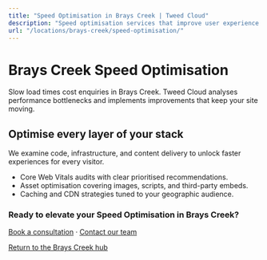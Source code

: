 ```yaml
---
title: "Speed Optimisation in Brays Creek | Tweed Cloud"
description: "Speed optimisation services that improve user experience for Brays Creek visitors."
url: "/locations/brays-creek/speed-optimisation/"
---
```


# Brays Creek Speed Optimisation

Slow load times cost enquiries in Brays Creek. Tweed Cloud analyses performance bottlenecks and implements improvements that keep your site moving.

## Optimise every layer of your stack

We examine code, infrastructure, and content delivery to unlock faster experiences for every visitor.

- Core Web Vitals audits with clear prioritised recommendations.
- Asset optimisation covering images, scripts, and third-party embeds.
- Caching and CDN strategies tuned to your geographic audience.

### Ready to elevate your Speed Optimisation in Brays Creek?

[Book a consultation](/consultation/) · [Contact our team](/contact/)

[Return to the Brays Creek hub](/locations/brays-creek/)
